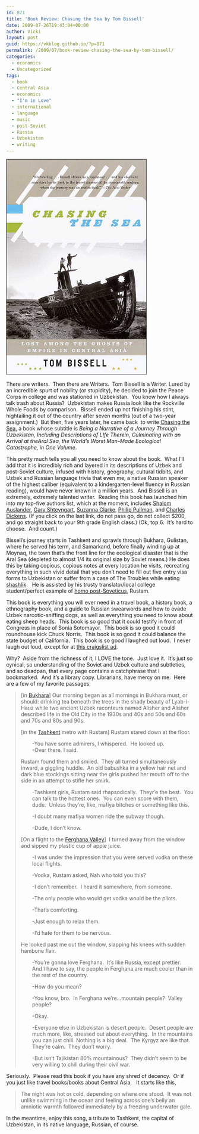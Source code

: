 ```yaml
---
id: 871
title: 'Book Review: Chasing the Sea by Tom Bissell'
date: 2009-07-26T19:43:04+00:00
author: Vicki
layout: post
guid: https://vkblog.github.io/?p=871
permalink: /2009/07/book-review-chasing-the-sea-by-tom-bissell/
categories:
  - economics
  - Uncategorized
tags:
  - book
  - Central Asia
  - economics
  - "I'm in Love"
  - international
  - language
  - music
  - post-Soviet
  - Russia
  - Uzbekistan
  - writing
---
```

[](http://www.amazon.com/Chasing-Sea-Ghosts-Empire-Central/dp/0375421300) 

[<img class="aligncenter size-full wp-image-873" title="8298560" src="https://raw.githubusercontent.com/vkblog/vkblog.github.io/master/public/img/2009/07/8298560.jpg" alt="8298560" width="378" height="578" />](https://raw.githubusercontent.com/vkblog/vkblog.github.io/master/public/img/2009/07/8298560.jpg)

There are writers.  Then there are Writers.  Tom Bissell is a Writer. Lured by an incredible spurt of nobility (or stupidity), he decided to join the Peace Corps in college and was stationed in Uzbekistan.  You know how I always talk trash about Russia?  Uzbekistan makes Russia look like the Rockville Whole Foods by comparison.  Bissell ended up not finishing his stint, hightailing it out of the country after seven months (out of a two-year assignment.)  But then, five years later, he came back  to write [Chasing the Sea](http://www.amazon.com/Chasing-Sea-Ghosts-Empire-Central/dp/0375421300), a book whose subtitle is _Being a Narrative of a Journey Through Uzbekistan, Including Descriptions of LIfe Therein, Culminating with an Arrival at theAral Sea, the World&#8217;s Worst Man-Made Ecological Catastrophe, in One Volume_.

This pretty much tells you all you need to know about the book.  What I&#8217;ll add that it is incredibly rich and layered in its descriptions of Uzbek and post-Soviet culture, infused with history, geography, cultural tidbits, and Uzbek and Russian language trivia that even me, a native Russian speaker of the highest caliber (equivalent to a kindergarten-level fluency in Russian reading), would have never known in a million years.  And Bissell is an extremely, extremely talented writer.  Reading this book has launched him into my top-five authors list, which at the moment, includes [Shalom Auslander](http://en.wikipedia.org/wiki/Shalom_Auslander), [Gary Shteyngart](http://en.wikipedia.org/wiki/Gary_Shteyngart), [Suzanna Clarke](http://en.wikipedia.org/wiki/Susanna_Clarke), [Philip Pullman](http://en.wikipedia.org/wiki/Philip_Pullman), and [Charles Dickens](http://en.wikipedia.org/wiki/Charles_Dickens). (If you click on the last link, do not pass go, do not collect $200, and go straight back to your 9th grade English class.) (Ok, top 6.  It&#8217;s hard to choose.  And count.)

Bissell&#8217;s journey starts in Tashkent and sprawls through Bukhara, Gulistan, where he served his term, and Samarkand, before finally winding up at Moynaq, the town that&#8217;s the front line for the ecological disaster that is the Aral Sea (depleted to almost 1/4 its original size by Soviet means.) He does this by taking copious, copious notes at every location he visits, recreating everything in such vivid detail that you don&#8217;t need to fill out five entry visa forms to Uzbekistan or suffer from a case of The Troubles while eating [shashlik](http://en.wikipedia.org/wiki/Shashlik).   He is assisted by his trusty translator/local college student/perfect example of [homo post-Soveticus](http://en.wikipedia.org/wiki/Homo_Sovieticus), Rustam.

This book is everything you will ever need in a travel book, a history book, a ethnography book, and a guide to Russian swearwords and how to evade Uzbek narcotic-sniffing dogs, as well as everything you need to know about eating sheep heads.  This book is so good that it could testify in front of Congress in place of Sonia Sotomayor.  This book is so good it could roundhouse kick Chuck Norris.  This book is so good it could balance the state budget of California.  This book is so good I laughed out loud.  I never laugh out loud, except for at [this craigslist ad](http://www.craigslist.org/about/best/chi/942873935.html).

Why?  Aside from the richness of it, I LOVE the tone.  Just love it.  It&#8217;s just so cynical, so understanding of the Soviet and Uzbek culture and subtleties, and so deadpan, that every page contains a catchphrase that I bookmarked.  And it&#8217;s a library copy. Librarians, have mercy on me.  Here are a few of my favorite passages:

> [in [Bukhara](http://en.wikipedia.org/wiki/Bukhara)] Our morning began as all mornings in Bukhara must, or should: drinking tea beneath the trees in the shady beauty of Lyab-i-Hauz while two ancient Uzbek raconteurs named Alisher and Alisher described life in the Old City in the 1930s and 40s and 50s and 60s and 70s and 80s and 90s.
> 
> [in the [Tashkent](http://en.wikipedia.org/wiki/Tashkent) metro with Rustam] Rustam stared down at the floor.
> 
> <p style="padding-left: 30px;">
>   -You have some admirers, I whispered.  He looked up.<br /> -Over there. I said.
> </p>
> 
> Rustam found them and smiled.  They all turned simultaneously inward, a giggling huddle.  An old babushka in a yellow hair net and dark blue stockings sitting near the girls pushed her mouth off to the side in an attempt to stifle her smirk.
> 
> <p style="padding-left: 30px;">
>   -Tashkent girls, Rustam said rhapsodically.  Theyr&#8217;e the best.  You can talk to the hottest ones.  You can even score with them, dude.  Unless they&#8217;re, like, mafiya bitches or something like this.
> </p>
> 
> <p style="padding-left: 30px;">
>   -I doubt many mafiya women ride the subway though.
> </p>
> 
> <p style="padding-left: 30px;">
>   -Dude, I don&#8217;t know.
> </p>
> 
> [On a flight to the [Ferghana Valley](http://en.wikipedia.org/wiki/Fergana_Valley)]  I turned away from the window and sipped my plastic cup of apple juice.
> 
> <p style="padding-left: 30px;">
>   -I was under the impression that you were served vodka on these local flights.
> </p>
> 
> <p style="padding-left: 30px;">
>   -Vodka, Rustam asked, Nah who told you this?
> </p>
> 
> <p style="padding-left: 30px;">
>   -I don&#8217;t remember.  I heard it somewhere, from someone.
> </p>
> 
> <p style="padding-left: 30px;">
>   -The only people who would get vodka would be the pilots.
> </p>
> 
> <p style="padding-left: 30px;">
>   -That&#8217;s comforting.
> </p>
> 
> <p style="padding-left: 30px;">
>   -Just enough to relax them.
> </p>
> 
> <p style="padding-left: 30px;">
>   -I&#8217;d hate for them to be nervous.
> </p>
> 
> He looked past me out the window, slapping his knees with sudden hambone flair.
> 
> <p style="padding-left: 30px;">
>   -You&#8217;re gonna love Ferghana.  It&#8217;s like Russia, except prettier.  And I have to say, the people in Ferghana are much cooler than in the rest of the country.
> </p>
> 
> <p style="padding-left: 30px;">
>   -How do you mean?
> </p>
> 
> <p style="padding-left: 30px;">
>   -You know, bro.  In Ferghana we&#8217;re&#8230;mountain people?  Valley people?
> </p>
> 
> <p style="padding-left: 30px;">
>   -Okay.
> </p>
> 
> <p style="padding-left: 30px;">
>   -Everyone else in Uzbekistan is desert people.  Desert people are much more, like, stressed out about everything.  In the mountains you can just chill. Nothing is a big deal.  The Kyrgyz are like that.  They&#8217;re calm.  They don&#8217;t worry.
> </p>
> 
> <p style="padding-left: 30px;">
>   -But isn&#8217;t Tajikistan 80% mountainous?  They didn&#8217;t seem to be very willing to chill during their civil war.
> </p>

Seriously.  Please read this book if you have any shred of decency.  Or if you just like travel books/books about Central Asia.   It starts like this,

> The night was hot or cold, depending on where one stood.  It was not unlike swimming in the ocean and feeling across one&#8217;s belly an amniotic warmth followed immediately by a freezing underwater gale.

In the meantime, enjoy this song, a tribute to Tashkent, the capital of Uzbekistan, in its native language, Russian, of course.